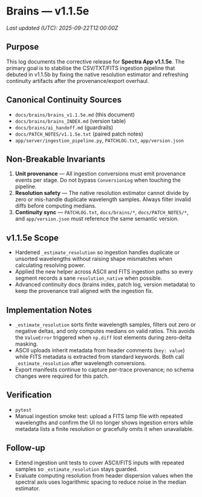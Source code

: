 # Brains — v1.1.5e
_Last updated (UTC): 2025-09-22T12:00:00Z_

## Purpose
This log documents the corrective release for **Spectra App v1.1.5e**. The
primary goal is to stabilise the CSV/TXT/FITS ingestion pipeline that debuted in
v1.1.5b by fixing the native resolution estimator and refreshing continuity
artifacts after the provenance/export overhaul.

## Canonical Continuity Sources
- `docs/brains/brains_v1.1.5e.md` (this document)
- `docs/brains/brains_INDEX.md` (version table)
- `docs/brains/ai_handoff.md` (guardrails)
- `docs/PATCH_NOTES/v1.1.5e.txt` (paired patch notes)
- `app/server/ingestion_pipeline.py`, `PATCHLOG.txt`, `app/version.json`

## Non-Breakable Invariants
1. **Unit provenance** — All ingestion conversions must emit provenance events
   per stage. Do not bypass `ConversionLog` when touching the pipeline.
2. **Resolution safety** — The native resolution estimator cannot divide by zero
   or mis-handle duplicate wavelength samples. Always filter invalid diffs
   before computing medians.
3. **Continuity sync** — `PATCHLOG.txt`, `docs/brains/*`, `docs/PATCH_NOTES/*`,
   and `app/version.json` must reference the same semantic version.

## v1.1.5e Scope
- Hardened `_estimate_resolution` so ingestion handles duplicate or unsorted
  wavelengths without raising shape mismatches when calculating resolving power.
- Applied the new helper across ASCII and FITS ingestion paths so every segment
  records a sane `resolution_native` when possible.
- Advanced continuity docs (brains index, patch log, version metadata) to keep
  the provenance trail aligned with the ingestion fix.

## Implementation Notes
- `_estimate_resolution` sorts finite wavelength samples, filters out zero or
  negative deltas, and only computes medians on valid ratios. This avoids the
  `ValueError` triggered when `np.diff` lost elements during zero-delta masking.
- ASCII uploads inherit metadata from header comments (`key: value`) while FITS
  metadata is extracted from standard keywords. Both call
  `_estimate_resolution` after wavelength conversions.
- Export manifests continue to capture per-trace provenance; no schema changes
  were required for this patch.

## Verification
- `pytest`
- Manual ingestion smoke test: upload a FITS lamp file with repeated wavelengths
  and confirm the UI no longer shows ingestion errors while metadata lists a
  finite resolution or gracefully omits it when unavailable.

## Follow-up
- Extend ingestion unit tests to cover ASCII/FITS inputs with repeated samples
  so `_estimate_resolution` stays guarded.
- Evaluate computing resolution from header dispersion values when the spectral
  axis uses logarithmic spacing to reduce noise in the median estimator.
